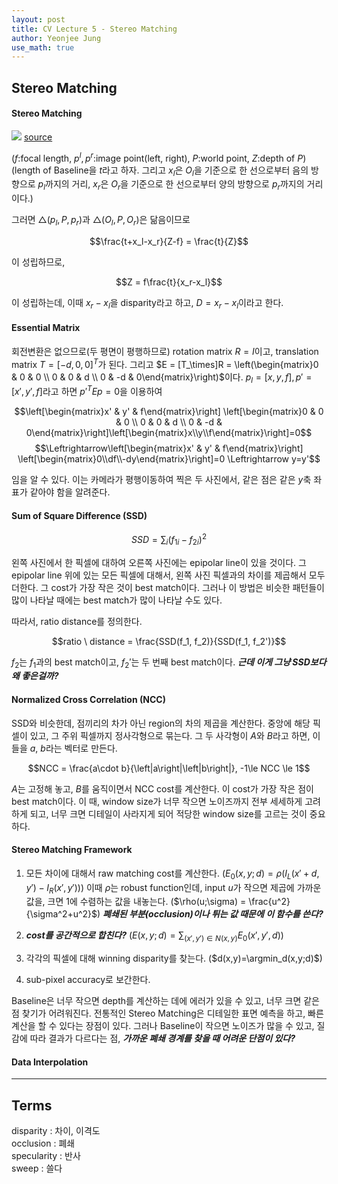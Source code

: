 ```yaml
---
layout: post
title: CV Lecture 5 - Stereo Matching
author: Yeonjee Jung
use_math: true
---
```


## Stereo Matching

#### Stereo Matching
![](https://www.researchgate.net/profile/Nathaniel_Short/publication/265115132/figure/fig7/AS:305305712906251@1449801962495/Simple-geometry-for-stereo-ranging-The-usual-goal-is-to-find-the-range-Z-from-the.png)
[source](https://www.researchgate.net/profile/Nathaniel_Short/publication/265115132/figure/fig7/AS:305305712906251@1449801962495/Simple-geometry-for-stereo-ranging-The-usual-goal-is-to-find-the-range-Z-from-the.png)

($f$:focal length, $p^l, p^r$:image point(left, right), $P$:world point, $Z$:depth of $P$)
(length of Baseline을 $t$라고 하자. 그리고 $x_l$은 $O_l$을 기준으로 한 선으로부터 음의 방향으로 $p_l$까지의 거리, $x_r$은 $O_r$을 기준으로 한 선으로부터 양의 방향으로 $p_r$까지의 거리이다.)

그러면 $\triangle(p_l, P, p_r)$과 $\triangle(O_l, P, O_r)$은 닮음이므로

$$\frac{t+x_l-x_r}{Z-f} = \frac{t}{Z}$$

이 성립하므로,

$$Z = f\frac{t}{x_r-x_l}$$

이 성립하는데, 이때 $x_r-x_l$을 disparity라고 하고, $D = x_r-x_l$이라고 한다.

#### Essential Matrix

회전변환은 없으므로(두 평면이 평행하므로) rotation matrix $R = I$이고, translation matrix $T = [-d, 0, 0]^T$가 된다. 그리고 $E = [T_\times]R = \left(\begin{matrix}0 & 0 & 0 \\ 0 & 0 & d \\ 0 & -d & 0\end{matrix}\right)$이다. $p_l = [x, y, f], p' = [x', y', f]$라고 하면 $p'^TEp=0$을 이용하여

$$\left[\begin{matrix}x' & y' & f\end{matrix}\right]
\left[\begin{matrix}0 & 0 & 0 \\ 0 & 0 & d \\ 0 & -d & 0\end{matrix}\right]\left[\begin{matrix}x\\y\\f\end{matrix}\right]=0$$
$$\Leftrightarrow\left[\begin{matrix}x' & y' & f\end{matrix}\right]
\left[\begin{matrix}0\\df\\-dy\end{matrix}\right]=0  \Leftrightarrow y=y'$$

임을 알 수 있다. 이는 카메라가 평행이동하여 찍은 두 사진에서, 같은 점은 같은 $y$축 좌표가 같아야 함을 알려준다.

#### Sum of Square Difference (SSD)

$$SSD = \sum_i(f_{1i}-f_{2i})^2$$

왼쪽 사진에서 한 픽셀에 대하여 오른쪽 사진에는 epipolar line이 있을 것이다. 그 epipolar line 위에 있는 모든 픽셀에 대해서, 왼쪽 사진 픽셀과의 차이를 제곱해서 모두 더한다. 그 cost가 가장 작은 것이 best match이다. 그러나 이 방법은 비슷한 패턴들이 많이 나타날 때에는 best match가 많이 나타날 수도 있다.

따라서, ratio distance를 정의한다.

$$ratio \ distance = \frac{SSD(f_1, f_2)}{SSD(f_1, f_2')}$$

$f_2$는 $f_1$과의 best match이고, $f_2'$는 두 번째 best match이다. **_근데 이게 그냥 SSD보다 왜 좋은걸까?_**

#### Normalized Cross Correlation (NCC)
SSD와 비슷한데, 점끼리의 차가 아닌 region의 차의 제곱을 계산한다. 중앙에 해당 픽셀이 있고, 그 주위 픽셀까지 정사각형으로 묶는다. 그 두 사각형이 $A$와 $B$라고 하면, 이들을 $a$, $b$라는 벡터로 만든다.

$$NCC = \frac{a\cdot b}{\left|a\right|\left|b\right|}, -1\le NCC \le 1$$

$A$는 고정해 놓고, $B$를 움직이면서 NCC cost를 계산한다. 이 cost가 가장 작은 점이 best match이다. 이 때, window size가 너무 작으면 노이즈까지 전부 세세하게 고려하게 되고, 너무 크면 디테일이 사라지게 되어 적당한 window size를 고르는 것이 중요하다.

#### Stereo Matching Framework

1. 모든 차이에 대해서 raw matching cost를 계산한다. ($E_0(x,y;d)=\rho(I_L(x'+d,y')-I_R(x',y'))$)
이때 $\rho$는 robust function인데, input $u$가 작으면 제곱에 가까운 값을, 크면 1에 수렴하는 값을 내놓는다. ($\rho(u;\sigma) = \frac{u^2}{\sigma^2+u^2}$) **_폐쇄된 부분(occlusion)이나 튀는 값 때문에 이 함수를 쓴다?_**

2. **_cost를 공간적으로 합친다?_** ($E(x,y;d)=\sum_{(x',y')\in N(x,y)}E_0(x',y',d)$)

3. 각각의 픽셀에 대해 winning disparity를 찾는다. ($d(x,y)=\argmin_d(x,y;d)$)

4. sub-pixel accuracy로 보간한다.

Baseline은 너무 작으면 depth를 계산하는 데에 에러가 있을 수 있고, 너무 크면 같은 점 찾기가 어려워진다. 전통적인 Stereo Matching은 디테일한 표면 예측을 하고, 빠른 계산을 할 수 있다는 장점이 있다. 그러나 Baseline이 작으면 노이즈가 많을 수 있고, 질감에 따라 결과가 다르다는 점, **_가까운 폐쇄 경계를 찾을 때 어려운 단점이 있다?_**

#### Data Interpolation



---
## Terms
disparity : 차이, 이격도  
occlusion : 폐쇄  
specularity : 반사  
sweep : 쓸다  
